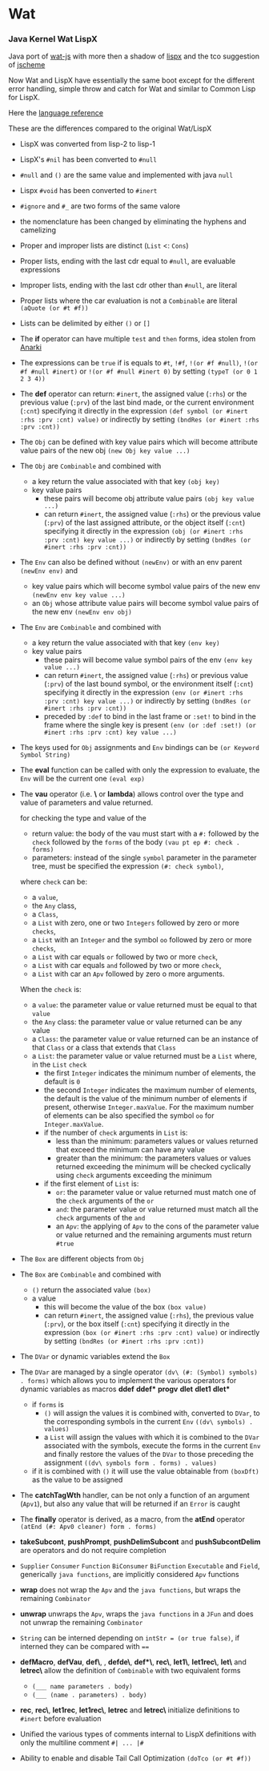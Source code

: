 # Wat

### Java Kernel Wat LispX

Java port of [wat-js](https://github.com/GiacomoCau/wat-js)
with more then a shadow of [lispx](https://github.com/lispx/lispx)
and the tco suggestion of [jscheme](https://github.com/chidiwilliams/jscheme)

Now Wat and LispX have essentially the same boot except for the different error handling,
simple throw and catch for Wat and similar to Common Lisp for LispX.

Here the [language reference](https://htmlpreview.github.io?https://github.com/GiacomoCau/Wat/blob/main/reference/reference.html)

These are the differences compared to the original Wat/LispX
* LispX was converted from lisp-2 to lisp-1
* LispX's `#nil` has been converted to `#null`
* `#null` and `()` are the same value and implemented with java `null`
* Lispx `#void` has been converted to `#inert`
* `#ignore` and `#_` are two forms of the same valore
* the nomenclature has been changed by eliminating the hyphens and camelizing
* Proper and improper lists are distinct (`List` <: `Cons`)
* Proper lists, ending with the last cdr equal to `#null`, are evaluable expressions
* Improper lists, ending with the last cdr other than `#null`, are literal
* Proper lists where the car evaluation is not a `Combinable` are literal `(aQuote (or #t #f))`
* Lists can be delimited by either `()` or `[]`
* The __if__ operator can have multiple `test` and `then` forms, idea stolen from [Anarki](https://github.com/arclanguage/anarki)
* The expressions can be `true` if is equals to `#t`, `!#f`, `!(or #f #null)`, `!(or #f #null #inert)` or `!(or #f #null #inert 0)` by setting `(typeT (or 0 1 2 3 4))`
* The __def__ operator can return:
	`#inert`, the assigned value (`:rhs`) or the previous value (`:prv`) of the last bind made, or the current environment (`:cnt`)
	specifying it directly in the expression `(def symbol (or #inert :rhs :prv :cnt) value)`
	or indirectly by setting `(bndRes (or #inert :rhs :prv :cnt))`
* The `Obj` can be defined with key value pairs which will become attribute value pairs of the new obj `(new Obj key value ...)`
* The `Obj` are `Combinable` and combined with
	* a key return the value associated with that key `(obj key)`
	* key value pairs
		* these pairs will become obj attribute value pairs `(obj key value ...)`
		* can return `#inert`, the assigned value (`:rhs`) or the previous value (`:prv`) of the last assigned attribute, or the object itself (`:cnt`)
		specifying it directly in the expression `(obj (or #inert :rhs :prv :cnt) key value ...)`
		or indirectly by setting `(bndRes (or #inert :rhs :prv :cnt))`
* The `Env` can also be defined without `(newEnv)` or with an env parent  `(newEnv env)` and
	* key value pairs which will become symbol value pairs of the new env `(newEnv env key value ...)`
	* an `Obj` whose attribute value pairs will become symbol value pairs of the new env `(newEnv env obj)`
* The `Env` are `Combinable` and combined with
	* a key return the value associated with that key `(env key)`
	* key value pairs
		* these pairs will become value symbol pairs of the env `(env key value ...)`
		* can return `#inert`, the assigned value (`:rhs`) or previous value (`:prv`) of the last bound symbol, or the environment itself (`:cnt`)
		specifying it directly in the expression `(env (or #inert :rhs :prv :cnt) key value ...)`
		or indirectly by setting `(bndRes (or #inert :rhs :prv :cnt))`
		* preceded by `:def` to bind in the last frame or `:set!` to bind in the frame where the single key is present `(env (or :def :set!) (or #inert :rhs :prv :cnt) key value ...)`
* The keys used for `Obj` assignments and `Env` bindings can be `(or Keyword Symbol String)`
* The __eval__ function can be called with only the expression to evaluate, the `Env` will be the current one `(eval exp)`
* The __vau__ operator (i.e. __\\__ or __lambda__) allows control over the type and value of parameters and value returned.

	for checking the type and value of the
	* return value: the body of the vau must start with a `#:` followed by the `check` followed by the `forms` of the body `(vau pt ep #: check . forms)`
	* parameters: instead of the single `symbol` parameter in the parameter tree, must be specified the expression `(#: check symbol)`,
	
	where `check` can be:
	* a `value`,
	* the `Any` class,
	* a `Class`,
	* a `List` with zero, one or two `Integers` followed by zero or more `checks`,
	* a `List` with an `Integer` and the symbol `oo` followed by zero or more `checks`,
	* a `List` with car equals `or` followed by two or more `check`,
	* a `List` with car equals `and` followed by two or more `check`,
	* a `List` with car an `Apv` followed by zero o more arguments.

	When the `check` is:
	* a `value`: the parameter value or value returned must be equal to that `value`
	* the `Any` class: the parameter value or value returned can be any value
	* a `Class`: the parameter value or value returned can be an instance of that `Class` or a class that extends that `Class`
	* a `List`: the parameter value or value returned must be a `List` where, in the `List` `check`
		* the first `Integer` indicates the minimum number of elements, the default is `0`
		* the second `Integer` indicates the maximum number of elements,
		  the default is the value of the minimum number of elements if present, otherwise `Integer.maxValue`.
		  For the maximum number of elements can be also specified the symbol `oo` for `Integer.maxValue`.
		* if the number of `check` arguments in `List` is:
			* less than the minimum: parameters values or values returned that exceed the minimum can have any value
			* greater than the minimum: the parameters values or values returned exceeding the minimum will be checked cyclically using `check` arguments exceeding the minimum 
		* if the first element of `List` is:
			* `or`: the parameter value or value returned must match one of the `check` arguments of the `or`
			* `and`: the parameter value or value returned must match all the `check` arguments of the `and`
			* an `Apv`: the applying of `Apv` to the cons of the parameter value or value returned and the remaining arguments must return `#true`
* The `Box` are different objects from `Obj`
* The `Box` are `Combinable` and combined with
	* `()` return the associated value `(box)`
	* a value
		* this will become the value of the box `(box value)` 
		* can return `#inert`, the assigned value (`:rhs`), the previous value (`:prv`), or the box itself (`:cnt`)
		  specifying it directly in the expression `(box (or #inert :rhs :prv :cnt) value)`
		  or indirectly by setting `(bndRes (or #inert :rhs :prv :cnt))`
* The `DVar` or dynamic variables extend the `Box`
* The `DVar` are managed by a single operator `(dv\ (#: (Symbol) symbols) . forms)`
	which allows you to implement the various operators for dynamic variables as macros __ddef__ __ddef*__ __progv__ __dlet__ __dlet1__ __dlet*__
	* if `forms` is
		* `()` will assign the values ​​it is combined with, converted to `DVar`, to the corresponding symbols in the current `Env` `((dv\ symbols) . values)`
		* a `List` will assign the values ​​with which it is combined to the `DVar` associated with the symbols, execute the forms in the current `Env`
		  and finally restore the values ​​of the `DVar` to those preceding the assignment `((dv\ symbols form . forms) . values)`
	* if it is combined with `()` it will use the value obtainable from `(boxDft)` as the value to be assigned
* The __catchTagWth__ handler, can be not only a function of an argument (`Apv1`), but also any value that will be returned if an `Error` is caught
* The __finally__ operator is derived, as a macro, from the __atEnd__ operator `(atEnd (#: Apv0 cleaner) form . forms)`
* __takeSubcont__, __pushPrompt__, __pushDelimSubcont__ and __pushSubcontDelim__ are operators and do not require completion
* `Supplier` `Consumer` `Function` `BiConsumer` `BiFunction` `Executable` and `Field`, generically `java functions`, are implicitly considered `Apv` functions
* __wrap__ does not wrap the `Apv` and the `java functions`, but wraps the remaining `Combinator`
* __unwrap__ unwraps the `Apv`, wraps the `java functions` in a `JFun` and does not unwrap the remaining `Combinator`
* `String` can be interned depending on `intStr = (or true false)`, if interned they can be compared with `==`
* __defMacro__, __defVau__, __def\\__, , __defde\\__, __def*\\__, __rec\\__, __let1\\__, __let1rec\\__, __let\\__ and __letrec\\__ allow the definition of `Combinable` with two equivalent forms
	* `(___ name parameters . body)`
	* `(___ (name . parameters) . body)`
* __rec__, __rec\\__, __let1rec__, __let1rec\\__, __letrec__ and __letrec\\__ initialize definitions to `#inert` before evaluation
* Unified the various types of comments internal to LispX definitions with only the multiline comment `#| ... |#`
* Ability to enable and disable Tail Call Optimization `(doTco (or #t #f))`
